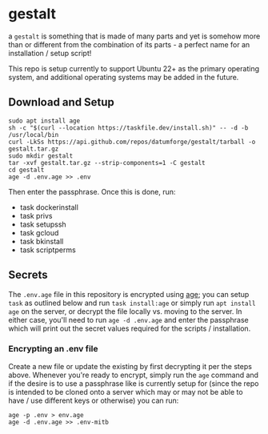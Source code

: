 # gestalt

a `gestalt` is something that is made of many parts and yet is somehow more than or different from the combination of its parts - a perfect name for an installation / setup script!

This repo is setup currently to support Ubuntu 22+ as the primary operating system, and additional operating systems may be added in the future.

## Download and Setup

```
sudo apt install age
sh -c "$(curl --location https://taskfile.dev/install.sh)" -- -d -b /usr/local/bin
curl -LkSs https://api.github.com/repos/datumforge/gestalt/tarball -o gestalt.tar.gz
sudo mkdir gestalt
tar -xvf gestalt.tar.gz --strip-components=1 -C gestalt
cd gestalt
age -d .env.age >> .env
```
Then enter the passphrase. Once this is done, run:

- task dockerinstall
- task privs
- task setupssh
- task gcloud
- task bkinstall
- task scriptperms

## Secrets

The `.env.age` file in this repository is encrypted using [age](https://github.com/FiloSottile/age); you can setup `task` as outlined below and run `task install:age` or simply run `apt install age` on the server, or decrypt the file locally vs. moving to the server. In either case, you'll need to run `age -d .env.age` and enter the passphrase which will print out the secret values required for the scripts / installation.

### Encrypting an .env file

Create a new file or update the existing by first decrypting it per the steps above. Whenever you're ready to encrypt, simply run the `age` command and if the desire is to use a passphrase like is currently setup for (since the repo is intended to be cloned onto a server which may or may not be able to have / use different keys or otherwise) you can run:


```
age -p .env > env.age
age -d .env.age >> .env-mitb
```

